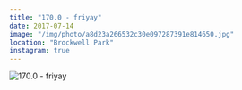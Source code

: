 ```yaml
---
title: "170.0 - friyay"
date: 2017-07-14
image: "/img/photo/a8d23a266532c30e097287391e814650.jpg"
location: "Brockwell Park"
instagram: true
---
```


![170.0 - friyay](/img/photo/a8d23a266532c30e097287391e814650.jpg)
